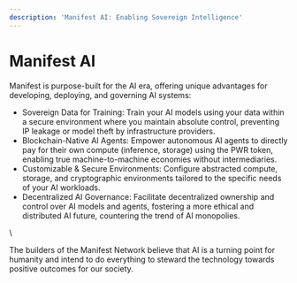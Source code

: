 ```yaml
---
description: 'Manifest AI: Enabling Sovereign Intelligence'
---
```


# Manifest AI

Manifest is purpose-built for the AI era, offering unique advantages for developing, deploying, and governing AI systems:

* Sovereign Data for Training: Train your AI models using your data within a secure environment where you maintain absolute control, preventing IP leakage or model theft by infrastructure providers.
* Blockchain-Native AI Agents: Empower autonomous AI agents to directly pay for their own compute (inference, storage) using the PWR token, enabling true machine-to-machine economies without intermediaries.
* Customizable & Secure Environments: Configure abstracted compute, storage, and cryptographic environments tailored to the specific needs of your AI workloads.
* Decentralized AI Governance: Facilitate decentralized ownership and control over AI models and agents, fostering a more ethical and distributed AI future, countering the trend of AI monopolies.

\


The builders of the Manifest Network believe that AI is a turning point for humanity and intend to do everything to steward the technology towards positive outcomes for our society.
